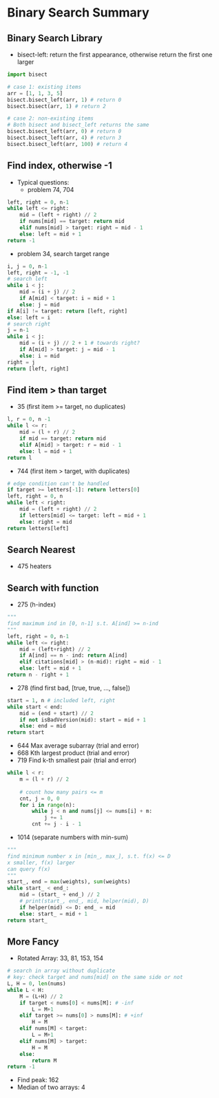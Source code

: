 # Binary Search Summary

## Binary Search Library
- bisect-left: return the first appearance, otherwise return the first one larger
```python
import bisect

# case 1: existing items
arr = [1, 1, 3, 5]
bisect.bisect_left(arr, 1) # return 0
bisect.bisect(arr, 1) # return 2

# case 2: non-existing items
# Both bisect and bisect_left returns the same
bisect.bisect_left(arr, 0) # return 0
bisect.bisect_left(arr, 4) # return 3
bisect.bisect_left(arr, 100) # return 4

```

## Find index, otherwise -1
- Typical questions:
    - problem 74, 704
```python
left, right = 0, n-1
while left <= right:
    mid = (left + right) // 2
    if nums[mid] == target: return mid
    elif nums[mid] > target: right = mid - 1
    else: left = mid + 1
return -1
```
- problem 34, search target range
```python
i, j = 0, n-1
left, right = -1, -1
# search left
while i < j:
	mid = (i + j) // 2
    if A[mid] < target: i = mid + 1
    else: j = mid
if A[i] != target: return [left, right]
else: left = i
# search right
j = n-1
while i < j:
	mid = (i + j) // 2 + 1 # towards right?
	if A[mid] > target: j = mid - 1
    else: i = mid
right = j
return [left, right]
```

## Find item > than target
- 35 (first item >= target, no duplicates)
```python
l, r = 0, n -1 
while l <= r:
    mid = (l + r) // 2
    if mid == target: return mid
    elif A[mid] > target: r = mid - 1
    else: l = mid + 1
return l
```
- 744 (first item > target, with duplicates)
```python
# edge condition can't be handled
if target >= letters[-1]: return letters[0]
left, right = 0, n
while left < right:
    mid = (left + right) // 2
    if letters[mid] <= target: left = mid + 1
    else: right = mid
return letters[left]
```

## Search Nearest
- 475 heaters

## Search with function
- 275 (h-index)
```python
"""
find maximum ind in [0, n-1] s.t. A[ind] >= n-ind
"""
left, right = 0, n-1
while left <= right:
    mid = (left+right) // 2
    if A[ind] == n - ind: return A[ind]
    elif citations[mid] > (n-mid): right = mid - 1
    else: left = mid + 1
return n - right + 1
```
- 278 (find first bad, [true, true, ..., false])
```python
start = 1, n # included left, right
while start < end:
    mid = (end + start) // 2
    if not isBadVersion(mid): start = mid + 1
    else: end = mid            
return start
```
- 644 Max average subarray (trial and error)
- 668 Kth largest product (trial and error)
- 719 Find k-th smallest pair (trial and error)
```python
while l < r:
    m = (l + r) // 2
    
    # count how many pairs <= m
    cnt, j = 0, 0
    for i in range(n):
        while j < n and nums[j] <= nums[i] + m:
            j += 1
        cnt += j - i - 1
```
- 1014 (separate numbers with min-sum)
```python
"""
find minimum number x in [min_, max_], s.t. f(x) <= D
x smaller, f(x) larger
can query f(x)
"""
start_, end = max(weights), sum(weights)
while start_ < end_:
    mid = (start_ + end_) // 2
    # print(start_, end_, mid, helper(mid), D)
    if helper(mid) <= D: end_ = mid
    else: start_ = mid + 1
return start_
```

## More Fancy
- Rotated Array: 33, 81, 153, 154
```python
# search in array without duplicate
# key: check target and nums[mid] on the same side or not
L, H = 0, len(nums)
while L < H:
    M = (L+H) // 2
    if target < nums[0] < nums[M]: # -inf
        L = M+1
    elif target >= nums[0] > nums[M]: # +inf
        H = M
    elif nums[M] < target:
        L = M+1
    elif nums[M] > target:
        H = M
    else:
        return M
return -1
```
- Find peak: 162
- Median of two arrays: 4